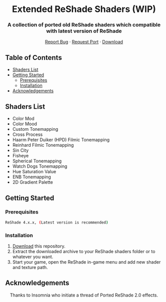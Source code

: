 <!-- PROJECT LOGO -->
<p align="center">
  <h1 align="center">Extended ReShade Shaders (WIP)</h3>
  <h3 align="center">A collection of ported old ReShade shaders which compatible with latest version of ReShade</h3>

  <p align="center">
    <a href="https://github.com/dddfault/Extended-ReShade-Shaders/issues">Report Bug</a>
    ·
    <a href="https://reshade.me/forum/shader-presentation/2990-ported-reshade-2-x-effects">Request Port</a>
    ·
    <a href="https://github.com/dddfault/Extended-ReShade-Shaders/archive/master.zip">Download</a>
  </p>
</p>



<!-- TABLE OF CONTENTS -->
## Table of Contents

* [Shaders List](#shaders-list)
* [Getting Started](#getting-started)
  * [Prerequisites](#prerequisites)
  * [Installation](#installation)
* [Acknowledgements](#acknowledgements)



<!-- SHADERS LIST -->
## Shaders List

* Color Mod
* Color Mood
* Custom Tonemapping
* Cross Process
* Haarm Peter Duiker (HPD) Filmic Tonemapping
* Reinhard Filmic Tonemapping
* Sin City
* Fisheye
* Spherical Tonemapping
* Watch Dogs Tonemapping
* Hue Saturation Value
* ENB Tonemapping
* 2D Gradient Palette

<!-- GETTING STARTED -->
## Getting Started

### Prerequisites
```sh
ReShade 4.x.x, (Latest version is recommended)
```

### Installation

1. [Download](https://github.com/dddfault/Extended-ReShade-Shaders/archive/master.zip) this repository.
2. Extract the downloaded archive to your ReShade shaders folder or to whatever you want.
3. Start your game, open the ReShade in-game menu and add new shader and texture path.

<!-- ACKNOWLEDGEMENTS -->
## Acknowledgements

<p align="center">
Thanks to Insomnia who initiate a thread of Ported ReShade 2.0 effects.
</p>
